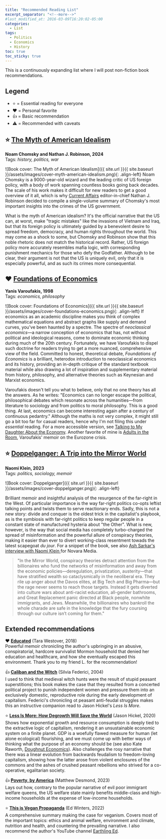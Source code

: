 ```yaml
---
title: "Recommended Reading List"
excerpt_separator: "<!--more-->"
#last_modified_at: 2016-03-09T16:20:02-05:00
categories:
  - List
tags:
  - Politics
  - Economics
  - History
toc: true
toc_sticky: true
---
```


This is a continuously expanding list where I will post non-fiction book recommendations.

## Legend

- ⭐ = Essential reading for everyone
- ❤️ = Personal favorite
- 👍 = Basic recommendation
- ⚠️ = Recommended with caveats

## ⭐ <a href="https://www.goodreads.com/book/show/205495275-the-myth-of-american-idealism" target="_blank" rel="noopener noreferrer">The Myth of American Idealism</a>


**Noam Chomsky and Nathan J. Robinson, 2024**<br>
Tags: *history, politics, war*

![Book cover: The Myth of American Idealism]({{ site.url }}{{ site.baseurl }}/assets/images/cover-myth-american-idealism.png){: .align-left} Noam Chomsky is a 9000-year-old wizard and the leading critic of US foreign policy, with a body of work spanning countless books going back decades. The scale of his work makes it difficult for new readers to get a good overview of it all, which is why [Current Affairs](https://www.currentaffairs.org/) editor-in-chief Nathan J. Robinson decided to compile a single-volume summary of Chomsky's most important insights into the crimes of the US government.

What is the myth of American idealism? It's the official narrative that the US can, at worst, make "tragic mistakes" like the invasions of Vietnam and Iraq, but that its foreign policy is ultimately guided by a benevolent desire to spread freedom, democracy, and human rights throughout the world. This may come as a shock to some, but Chomsky and Robinson show that this noble rhetoric does not match the historical record. Rather, US foreign policy more accurately resembles mafia logic, with corresponding punishment mechanics for those who defy the Godfather. Although to be clear, their argument is not that the US is uniquely evil, only that it is especially powerful, and as such its crimes more consequential.

## ❤️ <a href="https://www.goodreads.com/book/show/2018348.Foundations_of_Economics" target="_blank" rel="noopener noreferrer">Foundations of Economics</a>

**Yanis Varoufakis, 1998**<br>
Tags: *economics, philosophy*

![Book cover: Foundations of Economics]({{ site.url }}{{ site.baseurl }}/assets/images/cover-foundations-economics.png){: .align-left} If economics as an academic discipline makes you think of complex mathematical equations and abstract graphs like supply and demand curves, you've been haunted by a spectre. The spectre of *neoclassical economics*—a narrow conception of economics that has, not without political and ideological reasons, come to dominate economic thinking during much of the 20th century. Fortunately, we have Varoufakis to dispel such doctrine for readers trying to get a more nuanced, comprehensive view of the field. Committed to honest, theoretical debate, *Foundations of Economics* is a brilliant, heterodox introduction to neoclassical economics and its history, providing an in-depth critique of the standard textbook material while also drawing a lot of inspiration and supplementary material from history, philosophy, and alternative theories such as Keynesian and Marxist economics.

Varoufakis doesn't tell you what to believe, only that no one theory has all the answers. As he writes: "Economics can no longer escape the political, philosophical debates which resonate across the humanities—from literature to sociology and from politics to moral philosophy. This is a good thing. At last, economics can become interesting again after a century of continuous pedantry." Although the maths is not very complex, it might still go a bit too far for casual readers, hence why I'm not filing this under *essential* reading. For a more accessible version, see [Talking to My Daughter About the Economy](https://www.goodreads.com/book/show/36490332-talking-to-my-daughter-about-the-economy). Another favorite of mine is [Adults in the Room](https://www.goodreads.com/book/show/34673467-adults-in-the-room), Varoufakis' memoir on the Eurozone crisis.

## ⭐ <a href="https://www.goodreads.com/book/show/138505710-doppelganger" target="_blank" rel="noopener noreferrer">Doppelganger: A Trip into the Mirror World</a>

**Naomi Klein, 2023**<br>
Tags: *politics, sociology, memoir*

![Book cover: Doppelganger]({{ site.url }}{{ site.baseurl }}/assets/images/cover-doppelganger.png){: .align-left} 

Brilliant memoir and insightful analysis of the resurgence of the far-right in the West. Of particular importance is the way far-right politics co-opts leftist talking points and twists them to serve reactionary ends. Sadly, this is not a new story: divide and conquer is the oldest trick in the capitalist's playbook, as is the symbiosis with far-right politics to keep regular people in a constant state of manufactured hysteria about "the Other". What is new, however, is the way that social media has completely turbo-charged the spread of misinformation and the powerful allure of conspiracy theories, making it easier than ever to divert working-class resentment towads the latest scapegoat *du jour*. For a snippet of the book, see also <a href="https://www.youtube.com/watch?v=FxQ3EuEAOz0" target="_blank" rel="noopener noreferrer">Ash Sarkar's interview with Naomi Klein </a> for Novara Media.

> "In the Mirror World, conspiracy theories detract attention from the billionaires who fund the networks of misinformation and away from the economic policies—deregulation, privatization, austerity—that have stratified wealth so cataclysmically in the neoliberal era. They rile up anger about the Davos elites, at Big Tech and Big Pharma—but the rage never seems to reach those targets. Instead it gets diverted into culture wars about anti-racist education, all-gender bathrooms, and Great Replacement panic directed at Black people, nonwhite immigrants, and Jews. Meanwhile, the billionaires who bankroll the whole charade are safe in the knowledge that the fury coursing through our culture isn’t coming for them."


## Extended recommendations
❤️ <b><a href="https://www.goodreads.com/book/show/35133922-educated" target="_blank" rel="noopener noreferrer">Educated</a></b> (Tara Westover, 2018)\
Powerful memoir chronicling the author's upbringing in an abusive, conspiratorial, hardcore survivalist Mormon household that denied her education and healthcare, and how she eventually escaped this environment. Thank you to my friend L. for the recommendation!

👍 <b><a href="https://www.goodreads.com/book/show/403846.Caliban_and_the_Witch" target="_blank" rel="noopener noreferrer">Caliban and the Witch</a></b> (Silvia Federici, 2004)\
I used to think that medieval witch hunts were the result of stupid peasant superstitions; this book makes the case that they resulted from a concerted political project to punish independent women and pressure them into an exclusively domestic, reproductive role during the early development of capitalism. Federici's chronicling ot peasant anti-feudal struggles makes this an instructive companion read to Jason Hickel's *Less Is More*.

⭐ <b><a href="https://www.goodreads.com/book/show/53328332-less-is-more" target="_blank" rel="noopener noreferrer">Less Is More: How Degrowth Will Save the World</a></b> (Jason Hickel, 2020)\
Shows how exponential growth and resource consumption is deeply tied to the extractive logic of capitalism, rendering it an unsustainable economic system on a finite planet. GDP is a woefully flawed measure for human (let alone ecological) flourishing, and we must come up with better ways of thinking what the purpose of an economy should be (see also Kate Raworth, <a href="https://www.goodreads.com/book/show/29214420-doughnut-economics" target="_blank" rel="noopener noreferrer">Doughnut Economics</a>). Also challenges the rosy narrative that there was a linear evolution from backwards feudalism to freedom-loving capitalism, showing how the latter arose from violent enclosures of the commons and the ashes of crushed peasant rebellions who strived for a co-operative, egalitarian society.

👍 <b><a href="https://www.goodreads.com/book/show/61358638-poverty-by-america" target="_blank" rel="noopener noreferrer">Poverty, by America</a></b> (Matthew Desmond, 2023)\
Lays out how, contrary to the popular narrative of evil poor immigrant welfare queens, the US welfare state mainly benefits middle-class and high-income households at the expense of low-income households.

⭐ <b><a href="[https://www.goodreads.com/book/show/61358638-poverty-by-america" target="_blank" rel="noopener noreferrer](https://www.goodreads.com/book/show/58093554-this-is-vegan-propaganda)">This is Vegan Propaganda</a></b> (Ed Winters, 2022)\
A comprehensive summary making the case for veganism. Covers most of the important topics: ethics and animal welfare, environment and climate, nutrition and health, and countering the prevailing narrative. I also recommend the author's YouTube channel <a href="https://www.youtube.com/@ed.winters" target="_blank" rel="noopener noreferrer">Earthling Ed</a>.